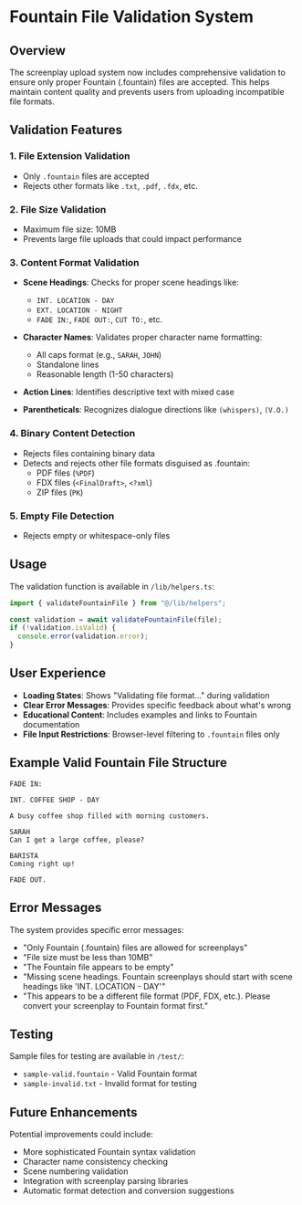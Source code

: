 # Fountain File Validation System

## Overview

The screenplay upload system now includes comprehensive validation to ensure only proper Fountain (.fountain) files are accepted. This helps maintain content quality and prevents users from uploading incompatible file formats.

## Validation Features

### 1. File Extension Validation

- Only `.fountain` files are accepted
- Rejects other formats like `.txt`, `.pdf`, `.fdx`, etc.

### 2. File Size Validation

- Maximum file size: 10MB
- Prevents large file uploads that could impact performance

### 3. Content Format Validation

- **Scene Headings**: Checks for proper scene headings like:

  - `INT. LOCATION - DAY`
  - `EXT. LOCATION - NIGHT`
  - `FADE IN:`, `FADE OUT:`, `CUT TO:`, etc.

- **Character Names**: Validates proper character name formatting:

  - All caps format (e.g., `SARAH`, `JOHN`)
  - Standalone lines
  - Reasonable length (1-50 characters)

- **Action Lines**: Identifies descriptive text with mixed case

- **Parentheticals**: Recognizes dialogue directions like `(whispers)`, `(V.O.)`

### 4. Binary Content Detection

- Rejects files containing binary data
- Detects and rejects other file formats disguised as .fountain:
  - PDF files (`%PDF`)
  - FDX files (`<FinalDraft>`, `<?xml`)
  - ZIP files (`PK`)

### 5. Empty File Detection

- Rejects empty or whitespace-only files

## Usage

The validation function is available in `/lib/helpers.ts`:

```typescript
import { validateFountainFile } from "@/lib/helpers";

const validation = await validateFountainFile(file);
if (!validation.isValid) {
  console.error(validation.error);
}
```

## User Experience

- **Loading States**: Shows "Validating file format..." during validation
- **Clear Error Messages**: Provides specific feedback about what's wrong
- **Educational Content**: Includes examples and links to Fountain documentation
- **File Input Restrictions**: Browser-level filtering to `.fountain` files only

## Example Valid Fountain File Structure

```fountain
FADE IN:

INT. COFFEE SHOP - DAY

A busy coffee shop filled with morning customers.

SARAH
Can I get a large coffee, please?

BARISTA
Coming right up!

FADE OUT.
```

## Error Messages

The system provides specific error messages:

- "Only Fountain (.fountain) files are allowed for screenplays"
- "File size must be less than 10MB"
- "The Fountain file appears to be empty"
- "Missing scene headings. Fountain screenplays should start with scene headings like 'INT. LOCATION - DAY'"
- "This appears to be a different file format (PDF, FDX, etc.). Please convert your screenplay to Fountain format first."

## Testing

Sample files for testing are available in `/test/`:

- `sample-valid.fountain` - Valid Fountain format
- `sample-invalid.txt` - Invalid format for testing

## Future Enhancements

Potential improvements could include:

- More sophisticated Fountain syntax validation
- Character name consistency checking
- Scene numbering validation
- Integration with screenplay parsing libraries
- Automatic format detection and conversion suggestions
